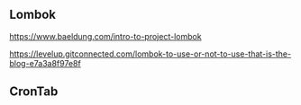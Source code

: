 ## Lombok

https://www.baeldung.com/intro-to-project-lombok

https://levelup.gitconnected.com/lombok-to-use-or-not-to-use-that-is-the-blog-e7a3a8f97e8f

## CronTab